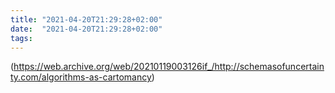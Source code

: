 ```yaml
---
title: "2021-04-20T21:29:28+02:00"
date:  "2021-04-20T21:29:28+02:00"
tags:
---
```


(https://web.archive.org/web/20210119003126if_/http://schemasofuncertainty.com/algorithms-as-cartomancy)